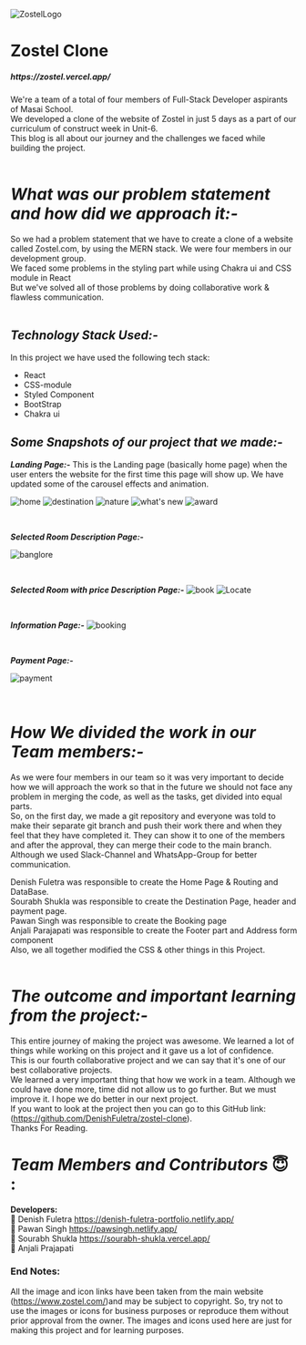 ![ZostelLogo](https://user-images.githubusercontent.com/83694840/146682423-9bed17e3-83f7-412f-b5de-a0fe01f4f9bd.png)

<h1> Zostel Clone </h1>
<h5>https://zostel.vercel.app/</h5>


We're a team of a total of four members of Full-Stack Developer aspirants of Masai School. <br />
We developed a clone of the website of Zostel in just 5 days as a part of our curriculum of construct week in Unit-6.  <br /> 
This blog is all about our journey and the challenges we faced while building the project. 
<br />
<br />

# *What was our problem statement and how did we approach it:-* <br />
So we had a problem statement that we have to create a clone of a website called Zostel.com, by using the MERN stack. We were four members in our development group. <br /> 
We faced some problems in the styling part while using Chakra ui and CSS module in React <br />
But we've solved all of those problems by doing collaborative work & flawless communication.
<br />
<br />

## *Technology Stack Used:-* <br />
In this project we have used the following tech stack: <br />
- React
- CSS-module
- Styled Component
- BootStrap
- Chakra ui

## *Some Snapshots of our project that we made:-* <br />

***Landing Page:-*** This is the Landing page (basically home page) when the user enters the website for the first time this page will show up. We have updated some of the carousel effects and animation. 


![home](https://user-images.githubusercontent.com/113697547/213976509-ffd7e261-776b-4a73-a50b-2480d660a636.png)
![destination](https://user-images.githubusercontent.com/113697547/213976551-c2456c8b-89e3-4111-b9e1-34a621fcfada.png)
![nature](https://user-images.githubusercontent.com/113697547/213976566-a9a90774-d3ea-42fa-9439-13f6dea2edfe.png)
![what's new](https://user-images.githubusercontent.com/113697547/213976574-1b449329-5ab3-4c29-b4a0-5863a9e581c6.png)
![award](https://user-images.githubusercontent.com/113697547/213976587-cc7f7636-9338-4d2c-bb0c-3dc6c3e8b5d6.png)

<br />

***Selected Room Description Page:-***

![banglore](https://user-images.githubusercontent.com/113697547/213976616-9c45a464-065e-4ed5-b0a2-a9d114024f1b.png)



<br />

***Selected Room with price Description Page:-***
![book](https://user-images.githubusercontent.com/113697547/213976638-a0e0308e-1df8-401c-b615-0310ff25deb0.png)
![Locate](https://user-images.githubusercontent.com/113697547/213976703-d1d889ac-9f02-413b-9d70-5de68aaa9f3a.png)



<br />

***Information Page:-***
![booking](https://user-images.githubusercontent.com/113697547/213976656-3873d462-4b48-406a-a245-3085eadbe0fc.png)




<br />

***Payment Page:-***

![payment](https://user-images.githubusercontent.com/113697547/213976819-a56edb81-4d5f-4edb-8398-108cb44b510e.png)



<br />

# *How We divided the work in our Team members:-* <br />

As we were four members in our team so it was very important to decide how we will approach the work so that in the future we should not face any problem in merging the code, as well as the tasks, get divided into equal parts. <br />
 So, on the first day, we made a git repository and everyone was told to make their separate git branch and push their work there and when they feel that they have completed it. They can show it to one of the members and after the approval, they can merge their code to the main branch. <br />
Although we used Slack-Channel and WhatsApp-Group for better communication. <br/>

Denish Fuletra was responsible to create the Home Page & Routing and DataBase. <br />
Sourabh Shukla was responsible to create the Destination Page, header and payment page. <br />
Pawan Singh was responsible to create the Booking page <br />
Anjali Parajapati was responsible to create the Footer part and Address form component <br />
Also, we all together modified the CSS & other things in this Project. <br /><br />


# *The outcome and important learning from the project:-* <br />

This entire journey of making the project was awesome. We learned a lot of things while working on this project and it gave us a lot of confidence. <br />
 This is our fourth collaborative project and we can say that it's one of our best collaborative projects. <br />
We learned a very important thing that how we work in a team. Although we could have done more, time did not allow us to go further. But we must improve it. I hope we do better in our next project. <br />
 If you want to look at the project then you can go to this GitHub link: (https://github.com/DenishFuletra/zostel-clone). <br />
Thanks For Reading. <br /> 

# *Team Members and Contributors* 😇 : <br />

**Developers:** <br />
👤 Denish Fuletra    https://denish-fuletra-portfolio.netlify.app/ <br />
👤 Pawan Singh   https://pawsingh.netlify.app/ <br />
👤 Sourabh Shukla https://sourabh-shukla.vercel.app/ <br /> 
👤 Anjali Prajapati  <br />


### End Notes: <br />
 All the image and icon links have been taken from the main website (https://www.zostel.com/)and may be subject to copyright. So, try not to use the images or icons for business purposes or reproduce them without prior approval from the owner. The images and icons used here are just for making this project and for learning purposes.

